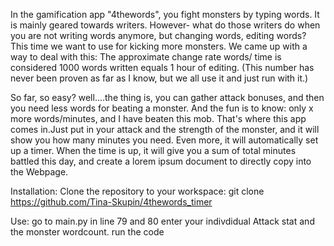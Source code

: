 In the gamification app "4thewords", you fight monsters by typing words. It is mainly geared towards writers. However- what do those writers do when you are not writing words anymore, but changing words, editing words? This time we want to use for kicking more monsters. We came up with a way to deal with this: The approximate change rate words/ time is considered 1000 words written equals 1 hour of editing. (This number has never been proven as far as I know, but we all use it and just run with it.)

So far, so easy? well....the thing is, you can gather attack bonuses, and then you need less words for beating a monster. And the fun is to know: only x more words/minutes, and I have beaten this mob.
That's where this app comes in.Just put in your attack and the strength of the monster, and it will show you how many minutes you need. Even more, it will automatically set up a timer. When the time is up, it will give you a sum of total minutes battled this day, and create a lorem ipsum document to directly copy into the Webpage. 

Installation:
Clone the repository to your workspace:
  git clone https://github.com/Tina-Skupin/4thewords_timer

Use:
go to main.py
in line 79 and 80 enter your indivdidual Attack stat and the monster wordcount.
run the code